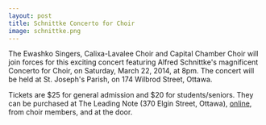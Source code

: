 ```yaml
---
layout: post
title: Schnittke Concerto for Choir 
image: schnittke.png
---
```

 
The Ewashko Singers, Calixa-Lavalee Choir and Capital Chamber Choir will join forces for this exciting concert featuring Alfred Schnittke's magnificent Concerto for Choir, on Saturday, March 22, 2014, at 8pm. The concert will be held at St. Joseph's Parish, on 174 Wilbrod Street, Ottawa.
 
Tickets are $25 for general admission and $20 for students/seniors. They can be purchased at The Leading Note (370 Elgin Street, Ottawa), [online][1], from choir members, and at the door.

[1]:http://www.ewashkosingers.com